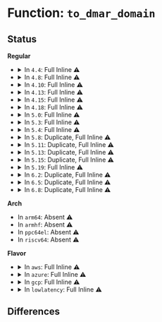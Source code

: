 # Function: <code>to_dmar_domain</code>

## Status
<b>Regular</b>
<ul>
<li>
<details>
<summary>In <code>4.4</code>: Full Inline ⚠️</summary>

**Collision:** Unique Static

**Inline:** Full

**Transformation:** False

**Instances:**

```
In drivers/iommu/intel-iommu.c (ffffffff815380e0)
Location: drivers/iommu/intel-iommu.c:565
Inline: True
Inline callers:
  - drivers/iommu/intel-iommu.c:intel_iommu_map
  - drivers/iommu/intel-iommu.c:intel_iommu_unmap
  - drivers/iommu/intel-iommu.c:intel_iommu_attach_device
```
</details>
</li>
<li>
<details>
<summary>In <code>4.8</code>: Full Inline ⚠️</summary>

**Collision:** Unique Static

**Inline:** Full

**Transformation:** False

**Instances:**

```
In drivers/iommu/intel-iommu.c (ffffffff8158cc6a)
Location: drivers/iommu/intel-iommu.c:572
Inline: True
Inline callers:
  - drivers/iommu/intel-iommu.c:intel_iommu_iova_to_phys
  - drivers/iommu/intel-iommu.c:intel_iommu_unmap
  - drivers/iommu/intel-iommu.c:intel_iommu_map
  - drivers/iommu/intel-iommu.c:intel_iommu_attach_device
  - drivers/iommu/intel-iommu.c:intel_iommu_domain_free
```
</details>
</li>
<li>
<details>
<summary>In <code>4.10</code>: Full Inline ⚠️</summary>

**Collision:** Unique Static

**Inline:** Full

**Transformation:** False

**Instances:**

```
In drivers/iommu/intel-iommu.c (ffffffff815ba3aa)
Location: drivers/iommu/intel-iommu.c:573
Inline: True
Inline callers:
  - drivers/iommu/intel-iommu.c:intel_iommu_iova_to_phys
  - drivers/iommu/intel-iommu.c:intel_iommu_unmap
  - drivers/iommu/intel-iommu.c:intel_iommu_map
  - drivers/iommu/intel-iommu.c:intel_iommu_attach_device
  - drivers/iommu/intel-iommu.c:intel_iommu_domain_free
```
</details>
</li>
<li>
<details>
<summary>In <code>4.13</code>: Full Inline ⚠️</summary>

**Collision:** Unique Static

**Inline:** Full

**Transformation:** False

**Instances:**

```
In drivers/iommu/intel-iommu.c (ffffffff815cf8aa)
Location: drivers/iommu/intel-iommu.c:574
Inline: True
Inline callers:
  - drivers/iommu/intel-iommu.c:intel_iommu_iova_to_phys
  - drivers/iommu/intel-iommu.c:intel_iommu_unmap
  - drivers/iommu/intel-iommu.c:intel_iommu_map
  - drivers/iommu/intel-iommu.c:intel_iommu_attach_device
  - drivers/iommu/intel-iommu.c:intel_iommu_domain_free
```
</details>
</li>
<li>
<details>
<summary>In <code>4.15</code>: Full Inline ⚠️</summary>

**Collision:** Unique Static

**Inline:** Full

**Transformation:** False

**Instances:**

```
In drivers/iommu/intel-iommu.c (ffffffff8163663a)
Location: drivers/iommu/intel-iommu.c:547
Inline: True
Inline callers:
  - drivers/iommu/intel-iommu.c:intel_iommu_iova_to_phys
  - drivers/iommu/intel-iommu.c:intel_iommu_unmap
  - drivers/iommu/intel-iommu.c:intel_iommu_map
  - drivers/iommu/intel-iommu.c:intel_iommu_attach_device
```
</details>
</li>
<li>
<details>
<summary>In <code>4.18</code>: Full Inline ⚠️</summary>

**Collision:** Unique Static

**Inline:** Full

**Transformation:** False

**Instances:**

```
In drivers/iommu/intel-iommu.c (ffffffff81671bc7)
Location: drivers/iommu/intel-iommu.c:549
Inline: True
Inline callers:
  - drivers/iommu/intel-iommu.c:intel_iommu_iova_to_phys
  - drivers/iommu/intel-iommu.c:intel_iommu_unmap
  - drivers/iommu/intel-iommu.c:intel_iommu_map
  - drivers/iommu/intel-iommu.c:intel_iommu_detach_device
  - drivers/iommu/intel-iommu.c:intel_iommu_attach_device
  - drivers/iommu/intel-iommu.c:intel_iommu_domain_free
```
</details>
</li>
<li>
<details>
<summary>In <code>5.0</code>: Full Inline ⚠️</summary>

**Collision:** Unique Static

**Inline:** Full

**Transformation:** False

**Instances:**

```
In drivers/iommu/intel-iommu.c (ffffffff816904f7)
Location: drivers/iommu/intel-iommu.c:430
Inline: True
Inline callers:
  - drivers/iommu/intel-iommu.c:intel_iommu_iova_to_phys
  - drivers/iommu/intel-iommu.c:intel_iommu_unmap
  - drivers/iommu/intel-iommu.c:intel_iommu_map
  - drivers/iommu/intel-iommu.c:intel_iommu_detach_device
  - drivers/iommu/intel-iommu.c:intel_iommu_attach_device
  - drivers/iommu/intel-iommu.c:intel_iommu_domain_free
```
</details>
</li>
<li>
<details>
<summary>In <code>5.3</code>: Full Inline ⚠️</summary>

**Collision:** Unique Static

**Inline:** Full

**Transformation:** False

**Instances:**

```
In drivers/iommu/intel-iommu.c (ffffffff816c5515)
Location: drivers/iommu/intel-iommu.c:424
Inline: True
Inline callers:
  - drivers/iommu/intel-iommu.c:intel_iommu_aux_get_pasid
  - drivers/iommu/intel-iommu.c:intel_iommu_add_device
  - drivers/iommu/intel-iommu.c:intel_iommu_iova_to_phys
  - drivers/iommu/intel-iommu.c:intel_iommu_unmap
  - drivers/iommu/intel-iommu.c:intel_iommu_map
  - drivers/iommu/intel-iommu.c:intel_iommu_aux_detach_device
  - drivers/iommu/intel-iommu.c:intel_iommu_attach_device
  - drivers/iommu/intel-iommu.c:prepare_domain_attach_device
  - drivers/iommu/intel-iommu.c:intel_iommu_domain_free
```
</details>
</li>
<li>
<details>
<summary>In <code>5.4</code>: Full Inline ⚠️</summary>

**Collision:** Unique Static

**Inline:** Full

**Transformation:** False

**Instances:**

```
In drivers/iommu/intel-iommu.c (ffffffff816e8455)
Location: drivers/iommu/intel-iommu.c:432
Inline: True
Inline callers:
  - drivers/iommu/intel-iommu.c:intel_iommu_aux_get_pasid
  - drivers/iommu/intel-iommu.c:intel_iommu_add_device
  - drivers/iommu/intel-iommu.c:intel_iommu_iova_to_phys
  - drivers/iommu/intel-iommu.c:intel_iommu_unmap
  - drivers/iommu/intel-iommu.c:intel_iommu_map
  - drivers/iommu/intel-iommu.c:intel_iommu_aux_detach_device
  - drivers/iommu/intel-iommu.c:intel_iommu_attach_device
  - drivers/iommu/intel-iommu.c:prepare_domain_attach_device
  - drivers/iommu/intel-iommu.c:intel_iommu_domain_free
```
</details>
</li>
<li>
<details>
<summary>In <code>5.8</code>: Duplicate, Full Inline ⚠️</summary>

**Collision:** Static Duplication

**Inline:** Full

**Transformation:** False

**Instances:**

```
In drivers/iommu/intel/iommu.c (ffffffff8179f035)
Location: include/linux/intel-iommu.h:641
Inline: True
Inline callers:
  - drivers/iommu/intel/iommu.c:intel_iommu_domain_set_attr
  - drivers/iommu/intel/iommu.c:intel_iommu_aux_get_pasid
  - drivers/iommu/intel/iommu.c:intel_iommu_iova_to_phys
  - drivers/iommu/intel/iommu.c:intel_iommu_unmap
  - drivers/iommu/intel/iommu.c:intel_iommu_map
  - drivers/iommu/intel/iommu.c:intel_iommu_sva_invalidate
  - drivers/iommu/intel/iommu.c:intel_iommu_aux_detach_device
  - drivers/iommu/intel/iommu.c:intel_iommu_attach_device
  - drivers/iommu/intel/iommu.c:prepare_domain_attach_device
  - drivers/iommu/intel/iommu.c:intel_iommu_domain_free
```
```
In drivers/iommu/intel/svm.c (ffffffff817aa23c)
Location: include/linux/intel-iommu.h:641
Inline: True
Inline callers:
  - drivers/iommu/intel/svm.c:intel_svm_bind_gpasid
```
</details>
</li>
<li>
<details>
<summary>In <code>5.11</code>: Duplicate, Full Inline ⚠️</summary>

**Collision:** Static Duplication

**Inline:** Full

**Transformation:** False

**Instances:**

```
In drivers/iommu/intel/iommu.c (ffffffff817acd85)
Location: include/linux/intel-iommu.h:653
Inline: True
Inline callers:
  - drivers/iommu/intel/iommu.c:intel_iommu_domain_set_attr
  - drivers/iommu/intel/iommu.c:intel_iommu_aux_get_pasid
  - drivers/iommu/intel/iommu.c:intel_iommu_probe_finalize
  - drivers/iommu/intel/iommu.c:intel_iommu_iova_to_phys
  - drivers/iommu/intel/iommu.c:intel_iommu_tlb_sync
  - drivers/iommu/intel/iommu.c:intel_iommu_unmap
  - drivers/iommu/intel/iommu.c:intel_iommu_map
  - drivers/iommu/intel/iommu.c:intel_iommu_sva_invalidate
  - drivers/iommu/intel/iommu.c:intel_iommu_aux_detach_device
  - drivers/iommu/intel/iommu.c:intel_iommu_attach_device
  - drivers/iommu/intel/iommu.c:prepare_domain_attach_device
  - drivers/iommu/intel/iommu.c:intel_iommu_domain_free
  - drivers/iommu/intel/iommu.c:intel_flush_iotlb_all
```
```
In drivers/iommu/intel/svm.c (ffffffff817b6720)
Location: include/linux/intel-iommu.h:653
Inline: True
Inline callers:
  - drivers/iommu/intel/svm.c:intel_svm_bind_gpasid
```
</details>
</li>
<li>
<details>
<summary>In <code>5.13</code>: Duplicate, Full Inline ⚠️</summary>

**Collision:** Static Duplication

**Inline:** Full

**Transformation:** False

**Instances:**

```
In drivers/iommu/intel/iommu.c (ffffffff8179485a)
Location: include/linux/intel-iommu.h:665
Inline: True
Inline callers:
  - drivers/iommu/intel/iommu.c:intel_iommu_iotlb_sync_map
  - drivers/iommu/intel/iommu.c:intel_iommu_enable_nesting
  - drivers/iommu/intel/iommu.c:intel_iommu_aux_get_pasid
  - drivers/iommu/intel/iommu.c:intel_iommu_probe_finalize
  - drivers/iommu/intel/iommu.c:intel_iommu_iova_to_phys
  - drivers/iommu/intel/iommu.c:intel_iommu_tlb_sync
  - drivers/iommu/intel/iommu.c:intel_iommu_unmap
  - drivers/iommu/intel/iommu.c:intel_iommu_map
  - drivers/iommu/intel/iommu.c:intel_iommu_sva_invalidate
  - drivers/iommu/intel/iommu.c:intel_iommu_aux_detach_device
  - drivers/iommu/intel/iommu.c:intel_iommu_attach_device
  - drivers/iommu/intel/iommu.c:prepare_domain_attach_device
  - drivers/iommu/intel/iommu.c:intel_iommu_domain_free
  - drivers/iommu/intel/iommu.c:intel_flush_iotlb_all
```
```
In drivers/iommu/intel/svm.c (ffffffff817999c1)
Location: include/linux/intel-iommu.h:665
Inline: True
Inline callers:
  - drivers/iommu/intel/svm.c:intel_svm_bind_gpasid
```
</details>
</li>
<li>
<details>
<summary>In <code>5.15</code>: Duplicate, Full Inline ⚠️</summary>

**Collision:** Static Duplication

**Inline:** Full

**Transformation:** False

**Instances:**

```
In drivers/iommu/intel/iommu.c (ffffffff8181c755)
Location: include/linux/intel-iommu.h:667
Inline: True
Inline callers:
  - drivers/iommu/intel/iommu.c:intel_iommu_iotlb_sync_map
  - drivers/iommu/intel/iommu.c:intel_iommu_enable_nesting
  - drivers/iommu/intel/iommu.c:intel_iommu_aux_get_pasid
  - drivers/iommu/intel/iommu.c:intel_iommu_iova_to_phys
  - drivers/iommu/intel/iommu.c:intel_iommu_tlb_sync
  - drivers/iommu/intel/iommu.c:intel_iommu_unmap
  - drivers/iommu/intel/iommu.c:intel_iommu_map_pages
  - drivers/iommu/intel/iommu.c:intel_iommu_sva_invalidate
  - drivers/iommu/intel/iommu.c:intel_iommu_aux_detach_device
  - drivers/iommu/intel/iommu.c:intel_iommu_attach_device
  - drivers/iommu/intel/iommu.c:prepare_domain_attach_device
  - drivers/iommu/intel/iommu.c:intel_iommu_domain_free
  - drivers/iommu/intel/iommu.c:intel_flush_iotlb_all
```
```
In drivers/iommu/intel/svm.c (ffffffff81821f21)
Location: include/linux/intel-iommu.h:667
Inline: True
Inline callers:
  - drivers/iommu/intel/svm.c:intel_svm_bind_gpasid
```
</details>
</li>
<li>
<details>
<summary>In <code>5.19</code>: Full Inline ⚠️</summary>

**Collision:** Unique Static

**Inline:** Full

**Transformation:** False

**Instances:**

```
In drivers/iommu/intel/iommu.c (ffffffff8195cd75)
Location: include/linux/intel-iommu.h:640
Inline: True
Inline callers:
  - drivers/iommu/intel/iommu.c:intel_iommu_iotlb_sync_map
  - drivers/iommu/intel/iommu.c:intel_iommu_iova_to_phys
  - drivers/iommu/intel/iommu.c:intel_iommu_tlb_sync
  - drivers/iommu/intel/iommu.c:intel_iommu_unmap
  - drivers/iommu/intel/iommu.c:intel_iommu_map_pages
  - drivers/iommu/intel/iommu.c:intel_iommu_attach_device
  - drivers/iommu/intel/iommu.c:intel_flush_iotlb_all
```
</details>
</li>
<li>
<details>
<summary>In <code>6.2</code>: Duplicate, Full Inline ⚠️</summary>

**Collision:** Static Duplication

**Inline:** Full

**Transformation:** False

**Instances:**

```
In drivers/iommu/intel/iommu.c (ffffffff81ac586f)
Location: drivers/iommu/intel/iommu.h:634
Inline: True
Inline callers:
  - drivers/iommu/intel/iommu.c:intel_iommu_iotlb_sync_map
  - drivers/iommu/intel/iommu.c:intel_iommu_iova_to_phys
  - drivers/iommu/intel/iommu.c:intel_iommu_tlb_sync
  - drivers/iommu/intel/iommu.c:intel_iommu_unmap
  - drivers/iommu/intel/iommu.c:intel_iommu_map_pages
  - drivers/iommu/intel/iommu.c:intel_iommu_attach_device
  - drivers/iommu/intel/iommu.c:intel_flush_iotlb_all
```
```
In drivers/iommu/intel/svm.c (ffffffff81ac9a55)
Location: drivers/iommu/intel/iommu.h:634
Inline: True
Inline callers:
  - drivers/iommu/intel/svm.c:intel_svm_domain_free
```
</details>
</li>
<li>
<details>
<summary>In <code>6.5</code>: Duplicate, Full Inline ⚠️</summary>

**Collision:** Static Duplication

**Inline:** Full

**Transformation:** False

**Instances:**

```
In drivers/iommu/intel/iommu.c (ffffffff81b122ef)
Location: drivers/iommu/intel/iommu.h:728
Inline: True
Inline callers:
  - drivers/iommu/intel/iommu.c:intel_iommu_iotlb_sync_map
  - drivers/iommu/intel/iommu.c:intel_iommu_iova_to_phys
  - drivers/iommu/intel/iommu.c:intel_iommu_tlb_sync
  - drivers/iommu/intel/iommu.c:intel_iommu_unmap
  - drivers/iommu/intel/iommu.c:intel_iommu_map_pages
  - drivers/iommu/intel/iommu.c:intel_iommu_attach_device
  - drivers/iommu/intel/iommu.c:intel_flush_iotlb_all
```
```
In drivers/iommu/intel/svm.c (ffffffff81b165e5)
Location: drivers/iommu/intel/iommu.h:728
Inline: True
Inline callers:
  - drivers/iommu/intel/svm.c:intel_svm_domain_free
```
</details>
</li>
<li>
<details>
<summary>In <code>6.8</code>: Duplicate, Full Inline ⚠️</summary>

**Collision:** Static Duplication

**Inline:** Full

**Transformation:** False

**Instances:**

```
In drivers/iommu/intel/iommu.c (ffffffff81b64528)
Location: drivers/iommu/intel/iommu.h:780
Inline: True
Inline callers:
  - drivers/iommu/intel/iommu.c:intel_iommu_read_and_clear_dirty
  - drivers/iommu/intel/iommu.c:intel_iommu_set_dev_pasid
  - drivers/iommu/intel/iommu.c:intel_iommu_remove_dev_pasid
  - drivers/iommu/intel/iommu.c:intel_iommu_iotlb_sync_map
  - drivers/iommu/intel/iommu.c:intel_iommu_iova_to_phys
  - drivers/iommu/intel/iommu.c:intel_iommu_tlb_sync
  - drivers/iommu/intel/iommu.c:intel_iommu_unmap
  - drivers/iommu/intel/iommu.c:intel_iommu_map_pages
  - drivers/iommu/intel/iommu.c:intel_iommu_domain_free
  - drivers/iommu/intel/iommu.c:intel_flush_iotlb_all
```
```
In drivers/iommu/intel/nested.c (ffffffff81b69571)
Location: drivers/iommu/intel/iommu.h:780
Inline: True
Inline callers:
  - drivers/iommu/intel/nested.c:intel_nested_domain_alloc
  - drivers/iommu/intel/nested.c:intel_nested_domain_free
  - drivers/iommu/intel/nested.c:intel_nested_attach_dev
```
```
In drivers/iommu/intel/svm.c (ffffffff81b6bf25)
Location: drivers/iommu/intel/iommu.h:780
Inline: True
Inline callers:
  - drivers/iommu/intel/svm.c:intel_svm_domain_free
```
</details>
</li>
</ul>
<b>Arch</b>
<ul>
<li>
In <code>arm64</code>: Absent ⚠️
</li>
<li>
In <code>armhf</code>: Absent ⚠️
</li>
<li>
In <code>ppc64el</code>: Absent ⚠️
</li>
<li>
In <code>riscv64</code>: Absent ⚠️
</li>
</ul>
<b>Flavor</b>
<ul>
<li>
<details>
<summary>In <code>aws</code>: Full Inline ⚠️</summary>

**Collision:** Unique Static

**Inline:** Full

**Transformation:** False

**Instances:**

```
In drivers/iommu/intel-iommu.c (ffffffff816adf35)
Location: drivers/iommu/intel-iommu.c:432
Inline: True
Inline callers:
  - drivers/iommu/intel-iommu.c:intel_iommu_aux_get_pasid
  - drivers/iommu/intel-iommu.c:intel_iommu_add_device
  - drivers/iommu/intel-iommu.c:intel_iommu_iova_to_phys
  - drivers/iommu/intel-iommu.c:intel_iommu_unmap
  - drivers/iommu/intel-iommu.c:intel_iommu_map
  - drivers/iommu/intel-iommu.c:intel_iommu_aux_detach_device
  - drivers/iommu/intel-iommu.c:intel_iommu_attach_device
  - drivers/iommu/intel-iommu.c:prepare_domain_attach_device
  - drivers/iommu/intel-iommu.c:intel_iommu_domain_free
```
</details>
</li>
<li>
<details>
<summary>In <code>azure</code>: Full Inline ⚠️</summary>

**Collision:** Unique Static

**Inline:** Full

**Transformation:** False

**Instances:**

```
In drivers/iommu/intel-iommu.c (ffffffff8168b895)
Location: drivers/iommu/intel-iommu.c:432
Inline: True
Inline callers:
  - drivers/iommu/intel-iommu.c:intel_iommu_aux_get_pasid
  - drivers/iommu/intel-iommu.c:intel_iommu_add_device
  - drivers/iommu/intel-iommu.c:intel_iommu_iova_to_phys
  - drivers/iommu/intel-iommu.c:intel_iommu_unmap
  - drivers/iommu/intel-iommu.c:intel_iommu_map
  - drivers/iommu/intel-iommu.c:intel_iommu_aux_detach_device
  - drivers/iommu/intel-iommu.c:intel_iommu_attach_device
  - drivers/iommu/intel-iommu.c:prepare_domain_attach_device
  - drivers/iommu/intel-iommu.c:intel_iommu_domain_free
```
</details>
</li>
<li>
<details>
<summary>In <code>gcp</code>: Full Inline ⚠️</summary>

**Collision:** Unique Static

**Inline:** Full

**Transformation:** False

**Instances:**

```
In drivers/iommu/intel-iommu.c (ffffffff816dc115)
Location: drivers/iommu/intel-iommu.c:432
Inline: True
Inline callers:
  - drivers/iommu/intel-iommu.c:intel_iommu_aux_get_pasid
  - drivers/iommu/intel-iommu.c:intel_iommu_add_device
  - drivers/iommu/intel-iommu.c:intel_iommu_iova_to_phys
  - drivers/iommu/intel-iommu.c:intel_iommu_unmap
  - drivers/iommu/intel-iommu.c:intel_iommu_map
  - drivers/iommu/intel-iommu.c:intel_iommu_aux_detach_device
  - drivers/iommu/intel-iommu.c:intel_iommu_attach_device
  - drivers/iommu/intel-iommu.c:prepare_domain_attach_device
  - drivers/iommu/intel-iommu.c:intel_iommu_domain_free
```
</details>
</li>
<li>
<details>
<summary>In <code>lowlatency</code>: Full Inline ⚠️</summary>

**Collision:** Unique Static

**Inline:** Full

**Transformation:** False

**Instances:**

```
In drivers/iommu/intel-iommu.c (ffffffff816f66e5)
Location: drivers/iommu/intel-iommu.c:432
Inline: True
Inline callers:
  - drivers/iommu/intel-iommu.c:intel_iommu_aux_get_pasid
  - drivers/iommu/intel-iommu.c:intel_iommu_add_device
  - drivers/iommu/intel-iommu.c:intel_iommu_iova_to_phys
  - drivers/iommu/intel-iommu.c:intel_iommu_unmap
  - drivers/iommu/intel-iommu.c:intel_iommu_map
  - drivers/iommu/intel-iommu.c:intel_iommu_aux_detach_device
  - drivers/iommu/intel-iommu.c:intel_iommu_attach_device
  - drivers/iommu/intel-iommu.c:prepare_domain_attach_device
  - drivers/iommu/intel-iommu.c:intel_iommu_domain_free
```
</details>
</li>
</ul>

## Differences
